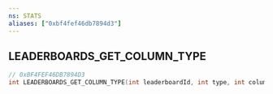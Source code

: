 ```yaml
---
ns: STATS
aliases: ["0xbf4fef46db7894d3"]
---
```

## LEADERBOARDS_GET_COLUMN_TYPE

```c
// 0xBF4FEF46DB7894D3
int LEADERBOARDS_GET_COLUMN_TYPE(int leaderboardId, int type, int columnIndex);
```
